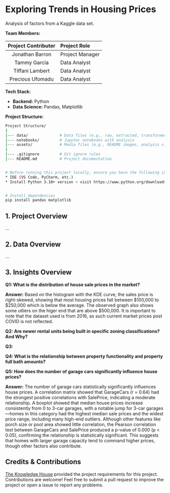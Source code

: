 # Exploring Trends in Housing Prices

Analysis of factors from a Kaggle data set.

**Team Members:**

| Project Contributer | Project Role |
|:--------:|:--------------|
| Jonathan Barron | Project Manager |
| Tammy Garcia | Data Analyst |
| Tiffani Lambert | Data Analyst |
| Precious Ufomadu | Data Analyst |

**Tech Stack:**

* **Backend:** Python
* **Data Science:** Pandas, Matplotlib

**Project Structure:**

``` bash
Project Structure/
|
|--- data/              # Data files (e.g., raw, extracted, transformed)
|--- notebooks/         # Jupyter notebooks with analysis
|--- assets/            # Media files (e.g., README images, analysis visualizations)
|
|--- .gitignore         # Git ignore rules
|--- README.md          # Project documentation


# Before running this project locally, ensure you have the following installed:
* IDE (VS Code, PyCharm, etc.)
* Install Python 3.10+ version > visit https://www.python.org/downloads/


# Install dependencies
pip install pandas matplotlib

```

## 1. Project Overview

...

## 2. Data Overview

...

## 3. Insights Overview

**Q1: What is the distribution of house sale prices in the market?**
     
**Answer:** Based on the histogram with the KDE curve, the sales price is right-skewed, showing that most housing prices fall between $100,000 to $250,000 which is below the average. The observed graph also shows some utliers on the higer end that are above $500,000. It is important to note that the dataset used is from 2016, as such current market prices post COVID is not reflected.

**Q2: Are newer rental units being built in specific zoning classifications? And Why?**

**Q3:**

**Q4: What is the relationship between property functionality and property full bath amounts?**

**Q5: How does the number of garage cars significantly influence house prices?**

**Answer:** The number of garage cars statistically significantly influences house prices. A correlation matrix showed that GarageCars (r = 0.64) had the strongest positive correlations with SalePrice, indicating a moderate relationship. 
A boxplot showed that median house prices increase consistently from 0 to 3-car garages, with a notable jump for 3-car garages—homes in this category had the highest median sale prices and the widest price range, including many high-end outliers. 
Although other features like porch size or pool area showed little correlation, the Pearson correlation test between GarageCars and SalePrice produced a p-value of 0.000 (p < 0.05), confirming the relationship is statistically significant. This suggests that homes with larger garage capacity tend to command higher prices, though other factors also contribute.





## Credits & Contributions

[The Knowledge House](https://www.theknowledgehouse.org/) provided the project requirements for this project. Contributions are welcome! Feel free to submit a pull request to improve the project or open a issue to report any problems.

